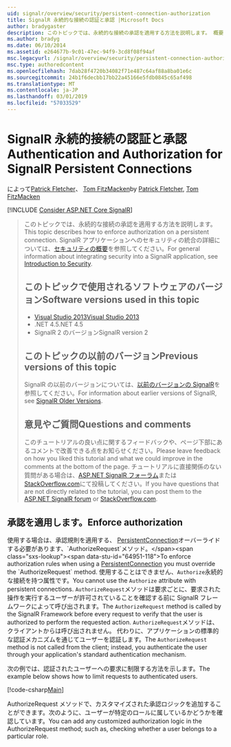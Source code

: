 ```yaml
---
uid: signalr/overview/security/persistent-connection-authorization
title: SignalR 永続的な接続の認証と承認 |Microsoft Docs
author: bradygaster
description: このトピックでは、永続的な接続の承認を適用する方法を説明します。 概要については、SignalR アプリケーションでは、セキュリティと統合しています.
ms.author: bradyg
ms.date: 06/10/2014
ms.assetid: e264677b-9c01-47ec-94f9-3cd8f08f94af
msc.legacyurl: /signalr/overview/security/persistent-connection-authorization
msc.type: authoredcontent
ms.openlocfilehash: 7dab28f4720b34082f71e487c64af88a8ba01e6c
ms.sourcegitcommit: 24b1f6decbb17bb22a45166e5fdb0845c65af498
ms.translationtype: MT
ms.contentlocale: ja-JP
ms.lasthandoff: 03/01/2019
ms.locfileid: "57033529"
---
```

<a name="authentication-and-authorization-for-signalr-persistent-connections"></a><span data-ttu-id="64951-104">SignalR 永続的接続の認証と承認</span><span class="sxs-lookup"><span data-stu-id="64951-104">Authentication and Authorization for SignalR Persistent Connections</span></span>
====================
<span data-ttu-id="64951-105">によって[Patrick Fletcher](https://github.com/pfletcher)、 [Tom FitzMacken](https://github.com/tfitzmac)</span><span class="sxs-lookup"><span data-stu-id="64951-105">by [Patrick Fletcher](https://github.com/pfletcher), [Tom FitzMacken](https://github.com/tfitzmac)</span></span>

[!INCLUDE [Consider ASP.NET Core SignalR](~/includes/signalr/signalr-version-disambiguation.md)]

> <span data-ttu-id="64951-106">このトピックでは、永続的な接続の承認を適用する方法を説明します。</span><span class="sxs-lookup"><span data-stu-id="64951-106">This topic describes how to enforce authorization on a persistent connection.</span></span> <span data-ttu-id="64951-107">SignalR アプリケーションへのセキュリティの統合の詳細については、[セキュリティの概要](introduction-to-security.md)を参照してください。</span><span class="sxs-lookup"><span data-stu-id="64951-107">For general information about integrating security into a SignalR application, see [Introduction to Security](introduction-to-security.md).</span></span>
>
> ## <a name="software-versions-used-in-this-topic"></a><span data-ttu-id="64951-108">このトピックで使用されるソフトウェアのバージョン</span><span class="sxs-lookup"><span data-stu-id="64951-108">Software versions used in this topic</span></span>
>
>
> - [<span data-ttu-id="64951-109">Visual Studio 2013</span><span class="sxs-lookup"><span data-stu-id="64951-109">Visual Studio 2013</span></span>](https://my.visualstudio.com/Downloads?q=visual%20studio%202013)
> - <span data-ttu-id="64951-110">.NET 4.5</span><span class="sxs-lookup"><span data-stu-id="64951-110">.NET 4.5</span></span>
> - <span data-ttu-id="64951-111">SignalR 2 のバージョン</span><span class="sxs-lookup"><span data-stu-id="64951-111">SignalR version 2</span></span>
>
>
>
> ## <a name="previous-versions-of-this-topic"></a><span data-ttu-id="64951-112">このトピックの以前のバージョン</span><span class="sxs-lookup"><span data-stu-id="64951-112">Previous versions of this topic</span></span>
>
> <span data-ttu-id="64951-113">SignalR の以前のバージョンについては、[以前のバージョンの SignalR](../older-versions/index.md)を参照してください。</span><span class="sxs-lookup"><span data-stu-id="64951-113">For information about earlier versions of SignalR, see [SignalR Older Versions](../older-versions/index.md).</span></span>
>
> ## <a name="questions-and-comments"></a><span data-ttu-id="64951-114">意見やご質問</span><span class="sxs-lookup"><span data-stu-id="64951-114">Questions and comments</span></span>
>
> <span data-ttu-id="64951-115">このチュートリアルの良い点に関するフィードバックや、ページ下部にあるコメントで改善できる点をお知らせください。</span><span class="sxs-lookup"><span data-stu-id="64951-115">Please leave feedback on how you liked this tutorial and what we could improve in the comments at the bottom of the page.</span></span> <span data-ttu-id="64951-116">チュートリアルに直接関係のない質問がある場合は、[ASP.NET SignalR フォーラム](https://forums.asp.net/1254.aspx/1?ASP+NET+SignalR)または[StackOverflow.com](http://stackoverflow.com/)にて投稿してください。</span><span class="sxs-lookup"><span data-stu-id="64951-116">If you have questions that are not directly related to the tutorial, you can post them to the [ASP.NET SignalR forum](https://forums.asp.net/1254.aspx/1?ASP+NET+SignalR) or [StackOverflow.com](http://stackoverflow.com/).</span></span>


## <a name="enforce-authorization"></a><span data-ttu-id="64951-117">承認を適用します。</span><span class="sxs-lookup"><span data-stu-id="64951-117">Enforce authorization</span></span>

<span data-ttu-id="64951-118">使用する場合は、承認規則を適用する、 [PersistentConnection](https://msdn.microsoft.com/library/microsoft.aspnet.signalr.persistentconnection(v=vs.111).aspx)オーバーライドする必要があります、`AuthorizeRequest`メソッド。</span><span class="sxs-lookup"><span data-stu-id="64951-118">To enforce authorization rules when using a [PersistentConnection](https://msdn.microsoft.com/library/microsoft.aspnet.signalr.persistentconnection(v=vs.111).aspx) you must override the `AuthorizeRequest` method.</span></span> <span data-ttu-id="64951-119">使用することはできません、`Authorize`永続的な接続を持つ属性です。</span><span class="sxs-lookup"><span data-stu-id="64951-119">You cannot use the `Authorize` attribute with persistent connections.</span></span> <span data-ttu-id="64951-120">`AuthorizeRequest`メソッドは要求ごとに、要求された操作を実行するユーザーが許可されていることを確認する前に SignalR フレームワークによって呼び出されます。</span><span class="sxs-lookup"><span data-stu-id="64951-120">The `AuthorizeRequest` method is called by the SignalR Framework before every request to verify that the user is authorized to perform the requested action.</span></span> <span data-ttu-id="64951-121">`AuthorizeRequest`メソッドは、クライアントからは呼び出されません。 代わりに、アプリケーションの標準的な認証メカニズムを通じてユーザーを認証します。</span><span class="sxs-lookup"><span data-stu-id="64951-121">The `AuthorizeRequest` method is not called from the client; instead, you authenticate the user through your application's standard authentication mechanism.</span></span>

<span data-ttu-id="64951-122">次の例では、認証されたユーザーへの要求に制限する方法を示します。</span><span class="sxs-lookup"><span data-stu-id="64951-122">The example below shows how to limit requests to authenticated users.</span></span>

[!code-csharp[Main](persistent-connection-authorization/samples/sample1.cs)]

<span data-ttu-id="64951-123">AuthorizeRequest メソッドで、カスタマイズされた承認ロジックを追加することができます。次のように、ユーザーが特定のロールに属しているかどうかを確認しています。</span><span class="sxs-lookup"><span data-stu-id="64951-123">You can add any customized authorization logic in the AuthorizeRequest method; such as, checking whether a user belongs to a particular role.</span></span>
